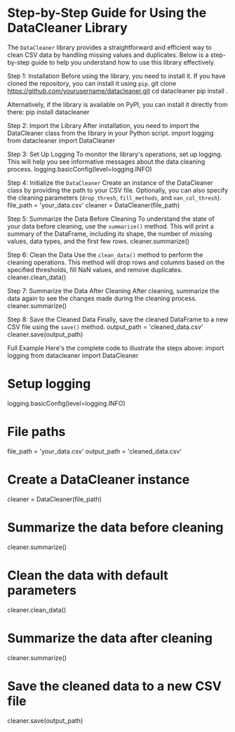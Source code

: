 # Step-by-Step Guide for Using the DataCleaner Library

The `DataCleaner` library provides a straightforward and efficient way to clean CSV data by handling missing values and duplicates. Below is a step-by-step guide to help you understand how to use this library effectively.

Step 1: Installation
Before using the library, you need to install it. If you have cloned the repository, you can install it using `pip`.
git clone https://github.com/yourusername/datacleaner.git
cd datacleaner
pip install .

Alternatively, if the library is available on PyPI, you can install it directly from there:
pip install datacleaner

Step 2: Import the Library
After installation, you need to import the DataCleaner class from the library in your Python script.
import logging
from datacleaner import DataCleaner

Step 3: Set Up Logging
To monitor the library's operations, set up logging. This will help you see informative messages about the data cleaning process.
logging.basicConfig(level=logging.INFO)

Step 4: Initialize the `DataCleaner`
Create an instance of the DataCleaner class by providing the path to your CSV file. Optionally, you can also specify the cleaning parameters (`drop_thresh`, `fill_methods`, and `nan_col_thresh`).
file_path = 'your_data.csv'
cleaner = DataCleaner(file_path)

Step 5: Summarize the Data Before Cleaning
To understand the state of your data before cleaning, use the `summarize()` method. This will print a summary of the DataFrame, including its shape, the number of missing values, data types, and the first few rows.
cleaner.summarize()

Step 6: Clean the Data
Use the `clean_data()` method to perform the cleaning operations. This method will drop rows and columns based on the specified thresholds, fill NaN values, and remove duplicates.
cleaner.clean_data()

Step 7: Summarize the Data After Cleaning
After cleaning, summarize the data again to see the changes made during the cleaning process.
cleaner.summarize()

Step 8: Save the Cleaned Data
Finally, save the cleaned DataFrame to a new CSV file using the `save()` method.
output_path = 'cleaned_data.csv'
cleaner.save(output_path)

Full Example
Here's the complete code to illustrate the steps above:
import logging
from datacleaner import DataCleaner

# Setup logging
logging.basicConfig(level=logging.INFO)

# File paths
file_path = 'your_data.csv'
output_path = 'cleaned_data.csv'

# Create a DataCleaner instance
cleaner = DataCleaner(file_path)

# Summarize the data before cleaning
cleaner.summarize()

# Clean the data with default parameters
cleaner.clean_data()

# Summarize the data after cleaning
cleaner.summarize()

# Save the cleaned data to a new CSV file
cleaner.save(output_path)


